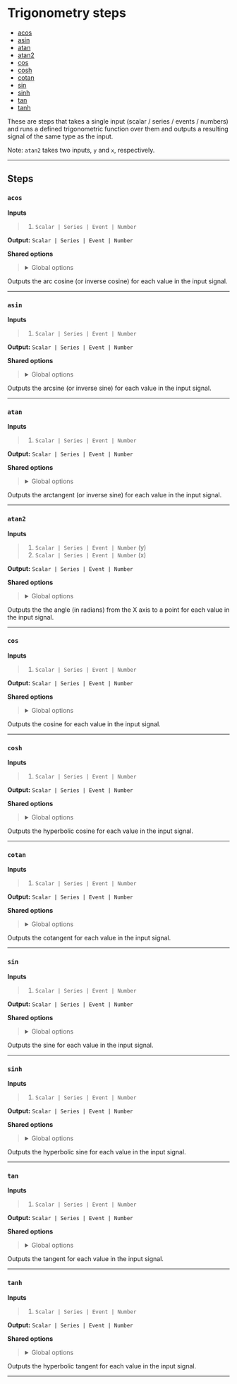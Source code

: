 # Trigonometry steps

- [acos](#acos)
- [asin](#asin)
- [atan](#atan)
- [atan2](#atan2)
- [cos](#cos)
- [cosh](#cosh)
- [cotan](#cotan)
- [sin](#sin)
- [sinh](#sinh)
- [tan](#tan)
- [tanh](#tanh)

These are steps that takes a single input (scalar / series / 
events / numbers) and runs a defined trigonometric function 
over them and outputs a resulting signal of the same type 
as the input.

Note: `atan2` takes two inputs, `y` and `x`, respectively.


---

## Steps

### `acos`

**Inputs**
>
> 1. `Scalar | Series | Event | Number`
>

**Output:** `Scalar | Series | Event | Number`


**Shared options**
>
> <details><summary>Global options</summary>
> 
> The following options are available globally on all steps.
>
> * [export](./index.md#export)
> * [output](./index.md#output)
> * [set](./index.md#set)
> * [space](./index.md#space)
>
>
></details>
>


Outputs the arc cosine (or inverse cosine) for each value in 
the input signal.

---

### `asin`

**Inputs**
>
> 1. `Scalar | Series | Event | Number`
>

**Output:** `Scalar | Series | Event | Number`


**Shared options**
>
> <details><summary>Global options</summary>
> 
> The following options are available globally on all steps.
>
> * [export](./index.md#export)
> * [output](./index.md#output)
> * [set](./index.md#set)
> * [space](./index.md#space)
>
>
></details>
>


Outputs the arcsine (or inverse sine) for each value in 
the input signal.

---

### `atan`

**Inputs**
>
> 1. `Scalar | Series | Event | Number`
>

**Output:** `Scalar | Series | Event | Number`


**Shared options**
>
> <details><summary>Global options</summary>
> 
> The following options are available globally on all steps.
>
> * [export](./index.md#export)
> * [output](./index.md#output)
> * [set](./index.md#set)
> * [space](./index.md#space)
>
>
></details>
>


Outputs the arctangent (or inverse sine) for each value in 
the input signal.

---

### `atan2`

**Inputs**
>
> 1. `Scalar | Series | Event | Number` (y)
> 2. `Scalar | Series | Event | Number` (x)
>

**Output:** `Scalar | Series | Event | Number`


**Shared options**
>
> <details><summary>Global options</summary>
> 
> The following options are available globally on all steps.
>
> * [export](./index.md#export)
> * [output](./index.md#output)
> * [set](./index.md#set)
> * [space](./index.md#space)
>
>
></details>
>


Outputs the the angle (in radians) from the X axis to a point 
for each value in the input signal.

---

### `cos`

**Inputs**
>
> 1. `Scalar | Series | Event | Number`
>

**Output:** `Scalar | Series | Event | Number`


**Shared options**
>
> <details><summary>Global options</summary>
> 
> The following options are available globally on all steps.
>
> * [export](./index.md#export)
> * [output](./index.md#output)
> * [set](./index.md#set)
> * [space](./index.md#space)
>
>
></details>
>


Outputs the cosine for each value in the input signal.

---

### `cosh`

**Inputs**
>
> 1. `Scalar | Series | Event | Number`
>

**Output:** `Scalar | Series | Event | Number`


**Shared options**
>
> <details><summary>Global options</summary>
> 
> The following options are available globally on all steps.
>
> * [export](./index.md#export)
> * [output](./index.md#output)
> * [set](./index.md#set)
> * [space](./index.md#space)
>
>
></details>
>


Outputs the hyperbolic cosine for each value in the input signal.

---

### `cotan`

**Inputs**
>
> 1. `Scalar | Series | Event | Number`
>

**Output:** `Scalar | Series | Event | Number`


**Shared options**
>
> <details><summary>Global options</summary>
> 
> The following options are available globally on all steps.
>
> * [export](./index.md#export)
> * [output](./index.md#output)
> * [set](./index.md#set)
> * [space](./index.md#space)
>
>
></details>
>


Outputs the cotangent for each value in the input signal.

---

### `sin`

**Inputs**
>
> 1. `Scalar | Series | Event | Number`
>

**Output:** `Scalar | Series | Event | Number`


**Shared options**
>
> <details><summary>Global options</summary>
> 
> The following options are available globally on all steps.
>
> * [export](./index.md#export)
> * [output](./index.md#output)
> * [set](./index.md#set)
> * [space](./index.md#space)
>
>
></details>
>


Outputs the sine for each value in the input signal.

---

### `sinh`

**Inputs**
>
> 1. `Scalar | Series | Event | Number`
>

**Output:** `Scalar | Series | Event | Number`


**Shared options**
>
> <details><summary>Global options</summary>
> 
> The following options are available globally on all steps.
>
> * [export](./index.md#export)
> * [output](./index.md#output)
> * [set](./index.md#set)
> * [space](./index.md#space)
>
>
></details>
>


Outputs the hyperbolic sine for each value in the input signal.

---

### `tan`

**Inputs**
>
> 1. `Scalar | Series | Event | Number`
>

**Output:** `Scalar | Series | Event | Number`


**Shared options**
>
> <details><summary>Global options</summary>
> 
> The following options are available globally on all steps.
>
> * [export](./index.md#export)
> * [output](./index.md#output)
> * [set](./index.md#set)
> * [space](./index.md#space)
>
>
></details>
>


Outputs the tangent for each value in the input signal.

---

### `tanh`

**Inputs**
>
> 1. `Scalar | Series | Event | Number`
>

**Output:** `Scalar | Series | Event | Number`


**Shared options**
>
> <details><summary>Global options</summary>
> 
> The following options are available globally on all steps.
>
> * [export](./index.md#export)
> * [output](./index.md#output)
> * [set](./index.md#set)
> * [space](./index.md#space)
>
>
></details>
>


Outputs the hyperbolic tangent for each value in the input signal.

---

